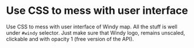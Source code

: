 # Use CSS to mess with user interface
Use CSS to mess with user interface of Windy map. All the stuff is well under `#windy` selector. Just make sure that Windy logo, remains unscaled, clickable and with opacity 1 (free version of the API).